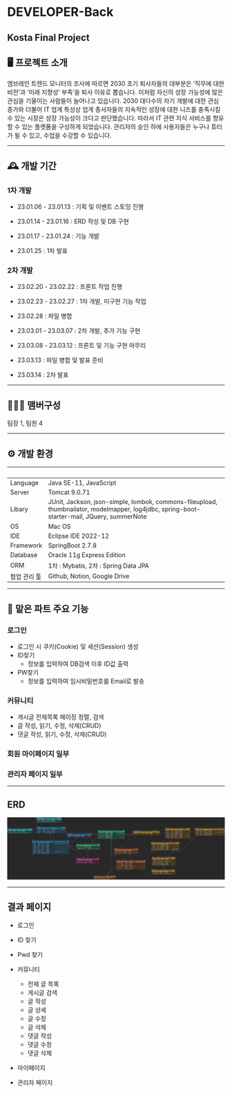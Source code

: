 # DEVELOPER-Back
Kosta Final Project
-------------

## 🖥️ 프로젝트 소개

엠브레인 트렌드 모니터의 조사에 따르면 2030 조기 퇴사자들의 대부분은 ‘직무에 대한 비전’과 ‘미래 지향성’ 부족’을 퇴사 이유로 뽑습니다.
이처럼 자신의 성장 가능성에 많은 관심을 기울이는 사람들이 늘어나고 있습니다.
2030 대다수의 자기 개발에 대한 관심 증가와 더불어 IT 업계 특성상 업계 종사자들의 지속적인 성장에 대한 니즈를 충족시킬 수 있는 시장은 성장 가능성이 크다고 판단했습니다. 
따라서 IT 관련 지식 서비스를 향유할 수 있는 플랫폼을 구성하게 되었습니다. 관리자의 승인 하에 사용자들은 누구나 튜터가 될 수 있고, 수업을 수강할 수 있습니다. 
* * *
## 🕰️ 개발 기간

### 1차 개발 

* 23.01.06 - 23.01.13 : 기획 및 이벤트 스토밍 진행

* 23.01.14 - 23.01.16 : ERD 작성 및 DB 구현 

* 23.01.17 - 23.01.24 : 기능 개발 

* 23.01.25 : 1차 발표 


### 2차 개발 

* 23.02.20 - 23.02.22 : 프론트 작업 진행

* 23.02.23 - 23.02.27 : 1차 개발, 미구현 기능 작업

* 23.02.28 : 파일 병합

* 23.03.01 - 23.03.07 : 2차 개발,  추가 기능 구현

* 23.03.08 - 23.03.12 : 프론트 및 기능 구현 마무리

* 23.03.13 : 파일 병합 및 발표 준비

* 23.03.14 : 2차 발표 

* * *

## 🧑‍🤝‍🧑 맴버구성

팀장 1, 팀원 4

* * *

## ⚙️ 개발 환경
|&nbsp;|&nbsp;|
|---|---|
|Language|Java SE-11, JavaScript|
|Server|Tomcat 9.0.71|
|Libary|JUnit, Jackson, json-simple, lombok, commons-fileupload, thumbnailator, modelmapper, log4jdbc, spring-boot-starter-mail, JQuery, summerNote|
|OS|Mac OS|
|IDE|Eclipse IDE 2022-12|
|Framework|SpringBoot 2.7.8|
|Database|Oracle 11g Express Edition|
|ORM|1차 : Mybatis, 2차 : Spring Data JPA|
|협업 관리 툴|Github, Notion, Google Drive|

* * *

## 📌 맡은 파트 주요 기능

### 로그인
  * 로그인 시 쿠키(Cookie) 및 세션(Session) 생성
* ID찾기
  + 정보를 입력하여 DB검색 이후 ID값 출력
* PW찾기
  + 정보를 입력하여 임시비밀번호를 Email로 발송

### 커뮤니티
  * 게시글 전체목록 페이징 정렬, 검색
  * 글 작성, 읽기, 수정, 삭제(CRUD)
  * 댓글 작성, 읽기, 수정, 삭제(CRUD)

### 회원 마이페이지 일부

### 관리자 페이지 일부

* * *
## ERD
<img src="https://github.com/rmsudrmsud/DEVELOPER-Back/blob/feature-gh/back/image/FinalERD.png">

* * *
## 결과 페이지

* 로그인
* ID 찾기
* Pwd 찾기

* 커뮤니티
  + 전체 글 목록
  + 게시글 검색
  + 글 작성
  + 글 상세
  + 글 수정
  + 글 삭제
  + 댓글 작성
  + 댓글 수정
  + 댓글 삭제

* 마이페이지

* 관리자 페이지
